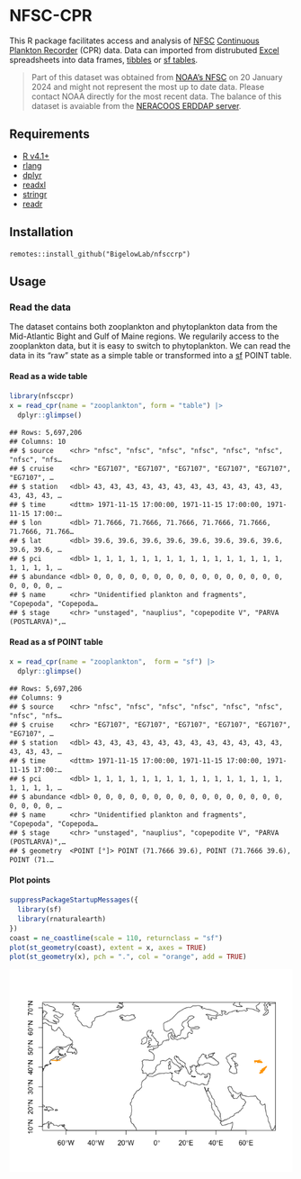 NFSC-CPR
================

This R package facilitates access and analysis of
[NFSC](https://www.fisheries.noaa.gov/about/northeast-fisheries-science-center)
[Continuous Plankton
Recorder](https://en.wikipedia.org/wiki/Continuous_Plankton_Recorder)
(CPR) data. Data can imported from distrubuted
[Excel](https://en.wikipedia.org/wiki/Microsoft_Excel) spreadsheets into
data frames, [tibbles](https://tibble.tidyverse.org/) or [sf
tables](https://r-spatial.github.io/sf/).

> Part of this dataset was obtained from [NOAA’s
> NFSC](https://www.fisheries.noaa.gov/about/northeast-fisheries-science-center)
> on 20 January 2024 and might not represent the most up to date data.
> Please contact NOAA directly for the most recent data. The balance of
> this dataset is avaiable from the [NERACOOS ERDDAP
> server](https://www.neracoos.org/erddap/index.html).

## Requirements

- [R v4.1+](https://www.r-project.org/)
- [rlang](https://CRAN.R-project.org/package=rlang)
- [dplyr](https://CRAN.R-project.org/package=dplyr)
- [readxl](https://CRAN.R-project.org/package=readxl)
- [stringr](https://CRAN.R-project.org/package=stringr)
- [readr](https://CRAN.R-project.org/package=readr)

## Installation

    remotes::install_github("BigelowLab/nfsccrp")

## Usage

### Read the data

The dataset contains both zooplankton and phytoplankton data from the
Mid-Atlantic Bight and Gulf of Maine regions. We regularily access to
the zooplankton data, but it is easy to switch to phytoplankton. We can
read the data in its “raw” state as a simple table or transformed into a
[sf]() POINT table.

#### Read as a wide table

``` r
library(nfsccpr)
x = read_cpr(name = "zooplankton", form = "table") |>
  dplyr::glimpse()
```

    ## Rows: 5,697,206
    ## Columns: 10
    ## $ source    <chr> "nfsc", "nfsc", "nfsc", "nfsc", "nfsc", "nfsc", "nfsc", "nfs…
    ## $ cruise    <chr> "EG7107", "EG7107", "EG7107", "EG7107", "EG7107", "EG7107", …
    ## $ station   <dbl> 43, 43, 43, 43, 43, 43, 43, 43, 43, 43, 43, 43, 43, 43, 43, …
    ## $ time      <dttm> 1971-11-15 17:00:00, 1971-11-15 17:00:00, 1971-11-15 17:00:…
    ## $ lon       <dbl> 71.7666, 71.7666, 71.7666, 71.7666, 71.7666, 71.7666, 71.766…
    ## $ lat       <dbl> 39.6, 39.6, 39.6, 39.6, 39.6, 39.6, 39.6, 39.6, 39.6, 39.6, …
    ## $ pci       <dbl> 1, 1, 1, 1, 1, 1, 1, 1, 1, 1, 1, 1, 1, 1, 1, 1, 1, 1, 1, 1, …
    ## $ abundance <dbl> 0, 0, 0, 0, 0, 0, 0, 0, 0, 0, 0, 0, 0, 0, 0, 0, 0, 0, 0, 0, …
    ## $ name      <chr> "Unidentified plankton and fragments", "Copepoda", "Copepoda…
    ## $ stage     <chr> "unstaged", "nauplius", "copepodite V", "PARVA (POSTLARVA)",…

#### Read as a sf POINT table

``` r
x = read_cpr(name = "zooplankton",  form = "sf") |>
  dplyr::glimpse() 
```

    ## Rows: 5,697,206
    ## Columns: 9
    ## $ source    <chr> "nfsc", "nfsc", "nfsc", "nfsc", "nfsc", "nfsc", "nfsc", "nfs…
    ## $ cruise    <chr> "EG7107", "EG7107", "EG7107", "EG7107", "EG7107", "EG7107", …
    ## $ station   <dbl> 43, 43, 43, 43, 43, 43, 43, 43, 43, 43, 43, 43, 43, 43, 43, …
    ## $ time      <dttm> 1971-11-15 17:00:00, 1971-11-15 17:00:00, 1971-11-15 17:00:…
    ## $ pci       <dbl> 1, 1, 1, 1, 1, 1, 1, 1, 1, 1, 1, 1, 1, 1, 1, 1, 1, 1, 1, 1, …
    ## $ abundance <dbl> 0, 0, 0, 0, 0, 0, 0, 0, 0, 0, 0, 0, 0, 0, 0, 0, 0, 0, 0, 0, …
    ## $ name      <chr> "Unidentified plankton and fragments", "Copepoda", "Copepoda…
    ## $ stage     <chr> "unstaged", "nauplius", "copepodite V", "PARVA (POSTLARVA)",…
    ## $ geometry  <POINT [°]> POINT (71.7666 39.6), POINT (71.7666 39.6), POINT (71.…

#### Plot points

``` r
suppressPackageStartupMessages({
  library(sf)
  library(rnaturalearth)
})
coast = ne_coastline(scale = 110, returnclass = "sf")
plot(st_geometry(coast), extent = x, axes = TRUE)
plot(st_geometry(x), pch = ".", col = "orange", add = TRUE)
```

![](README_files/figure-gfm/unnamed-chunk-3-1.png)<!-- -->
